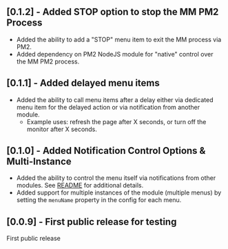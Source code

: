 ## [0.1.2] - Added STOP option to stop the MM PM2 Process

* Added the ability to add a "STOP" menu item to exit the MM process via PM2.
* Added dependency on PM2 NodeJS module for "native" control over the MM PM2 process.

## [0.1.1] - Added delayed menu items

* Added the ability to call menu items after a delay either via dedicated menu item for the delayed action or via notification from another module.
    - Example uses: refresh the page after X seconds, or turn off the monitor after X seconds.

## [0.1.0] - Added Notification Control Options & Multi-Instance

* Added the ability to control the menu itself via notifications from other modules. See [README](readme.md#controlling-the-menu-from-another-module) for additional details.
* Added support for multiple instances of the module (multiple menus) by setting the `menuName` property in the config for each menu.

## [0.0.9] - First public release for testing

First public release
